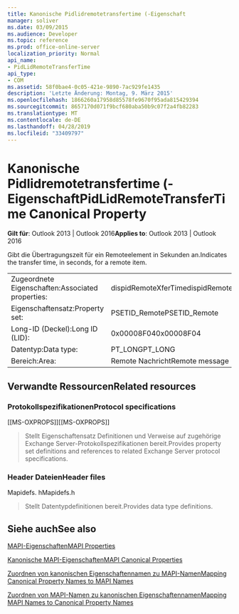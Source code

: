 ```yaml
---
title: Kanonische Pidlidremotetransfertime (-Eigenschaft
manager: soliver
ms.date: 03/09/2015
ms.audience: Developer
ms.topic: reference
ms.prod: office-online-server
localization_priority: Normal
api_name:
- PidLidRemoteTransferTime
api_type:
- COM
ms.assetid: 58f0bae4-0c05-421e-9890-7ac929fe1435
description: 'Letzte Änderung: Montag, 9. März 2015'
ms.openlocfilehash: 1866260a17958d85578fe9670f95ada815429394
ms.sourcegitcommit: 8657170d071f9bcf680aba50b9c07f2a4fb82283
ms.translationtype: MT
ms.contentlocale: de-DE
ms.lasthandoff: 04/28/2019
ms.locfileid: "33409797"
---
```

# <a name="pidlidremotetransfertime-canonical-property"></a><span data-ttu-id="d90aa-103">Kanonische Pidlidremotetransfertime (-Eigenschaft</span><span class="sxs-lookup"><span data-stu-id="d90aa-103">PidLidRemoteTransferTime Canonical Property</span></span>

  
  
<span data-ttu-id="d90aa-104">**Gilt für**: Outlook 2013 | Outlook 2016</span><span class="sxs-lookup"><span data-stu-id="d90aa-104">**Applies to**: Outlook 2013 | Outlook 2016</span></span> 
  
<span data-ttu-id="d90aa-105">Gibt die Übertragungszeit für ein Remoteelement in Sekunden an.</span><span class="sxs-lookup"><span data-stu-id="d90aa-105">Indicates the transfer time, in seconds, for a remote item.</span></span>
  
|||
|:-----|:-----|
|<span data-ttu-id="d90aa-106">Zugeordnete Eigenschaften:</span><span class="sxs-lookup"><span data-stu-id="d90aa-106">Associated properties:</span></span>  <br/> |<span data-ttu-id="d90aa-107">dispidRemoteXferTime</span><span class="sxs-lookup"><span data-stu-id="d90aa-107">dispidRemoteXferTime</span></span>  <br/> |
|<span data-ttu-id="d90aa-108">Eigenschaftensatz:</span><span class="sxs-lookup"><span data-stu-id="d90aa-108">Property set:</span></span>  <br/> |<span data-ttu-id="d90aa-109">PSETID_Remote</span><span class="sxs-lookup"><span data-stu-id="d90aa-109">PSETID_Remote</span></span>  <br/> |
|<span data-ttu-id="d90aa-110">Long-ID (Deckel):</span><span class="sxs-lookup"><span data-stu-id="d90aa-110">Long ID (LID):</span></span>  <br/> |<span data-ttu-id="d90aa-111">0x00008F04</span><span class="sxs-lookup"><span data-stu-id="d90aa-111">0x00008F04</span></span>  <br/> |
|<span data-ttu-id="d90aa-112">Datentyp:</span><span class="sxs-lookup"><span data-stu-id="d90aa-112">Data type:</span></span>  <br/> |<span data-ttu-id="d90aa-113">PT_LONG</span><span class="sxs-lookup"><span data-stu-id="d90aa-113">PT_LONG</span></span>  <br/> |
|<span data-ttu-id="d90aa-114">Bereich:</span><span class="sxs-lookup"><span data-stu-id="d90aa-114">Area:</span></span>  <br/> |<span data-ttu-id="d90aa-115">Remote Nachricht</span><span class="sxs-lookup"><span data-stu-id="d90aa-115">Remote message</span></span>  <br/> |
   
## <a name="related-resources"></a><span data-ttu-id="d90aa-116">Verwandte Ressourcen</span><span class="sxs-lookup"><span data-stu-id="d90aa-116">Related resources</span></span>

### <a name="protocol-specifications"></a><span data-ttu-id="d90aa-117">Protokollspezifikationen</span><span class="sxs-lookup"><span data-stu-id="d90aa-117">Protocol specifications</span></span>

<span data-ttu-id="d90aa-118">[[MS-OXPROPS]]</span><span class="sxs-lookup"><span data-stu-id="d90aa-118">[[MS-OXPROPS]]</span></span> 
  
> <span data-ttu-id="d90aa-119">Stellt Eigenschaftensatz Definitionen und Verweise auf zugehörige Exchange Server-Protokollspezifikationen bereit.</span><span class="sxs-lookup"><span data-stu-id="d90aa-119">Provides property set definitions and references to related Exchange Server protocol specifications.</span></span>
    
### <a name="header-files"></a><span data-ttu-id="d90aa-120">Header Dateien</span><span class="sxs-lookup"><span data-stu-id="d90aa-120">Header files</span></span>

<span data-ttu-id="d90aa-121">Mapidefs. h</span><span class="sxs-lookup"><span data-stu-id="d90aa-121">Mapidefs.h</span></span>
  
> <span data-ttu-id="d90aa-122">Stellt Datentypdefinitionen bereit.</span><span class="sxs-lookup"><span data-stu-id="d90aa-122">Provides data type definitions.</span></span>
    
## <a name="see-also"></a><span data-ttu-id="d90aa-123">Siehe auch</span><span class="sxs-lookup"><span data-stu-id="d90aa-123">See also</span></span>



[<span data-ttu-id="d90aa-124">MAPI-Eigenschaften</span><span class="sxs-lookup"><span data-stu-id="d90aa-124">MAPI Properties</span></span>](mapi-properties.md)
  
[<span data-ttu-id="d90aa-125">Kanonische MAPI-Eigenschaften</span><span class="sxs-lookup"><span data-stu-id="d90aa-125">MAPI Canonical Properties</span></span>](mapi-canonical-properties.md)
  
[<span data-ttu-id="d90aa-126">Zuordnen von kanonischen Eigenschaftennamen zu MAPI-Namen</span><span class="sxs-lookup"><span data-stu-id="d90aa-126">Mapping Canonical Property Names to MAPI Names</span></span>](mapping-canonical-property-names-to-mapi-names.md)
  
[<span data-ttu-id="d90aa-127">Zuordnen von MAPI-Namen zu kanonischen Eigenschaftennamen</span><span class="sxs-lookup"><span data-stu-id="d90aa-127">Mapping MAPI Names to Canonical Property Names</span></span>](mapping-mapi-names-to-canonical-property-names.md)

